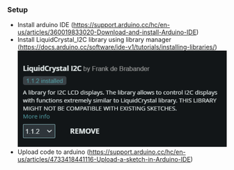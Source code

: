 ### Setup

- Install arduino IDE (https://support.arduino.cc/hc/en-us/articles/360019833020-Download-and-install-Arduino-IDE)
- Install LiquidCrystal_I2C library using library manager (https://docs.arduino.cc/software/ide-v1/tutorials/installing-libraries/)   
  [![](https://github.com/NoWay1201/Arduino-domination/blob/main/I2C.png)](https://github.com/NoWay1201/Arduino-domination/blob/main/I2C.png)
- Upload code to arduino (https://support.arduino.cc/hc/en-us/articles/4733418441116-Upload-a-sketch-in-Arduino-IDE)
